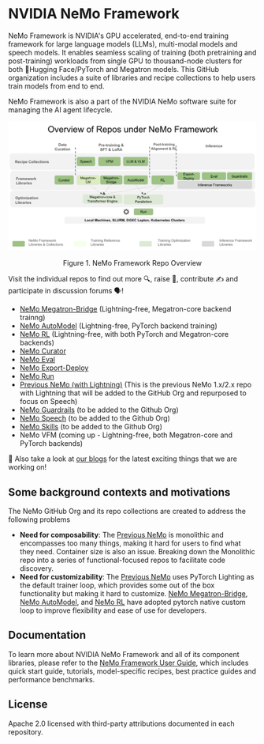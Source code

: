<!--
SPDX-FileCopyrightText: Copyright (c) 2024-2025 NVIDIA CORPORATION & AFFILIATES. All rights reserved.
SPDX-License-Identifier: Apache-2.0
-->

# NVIDIA NeMo Framework

NeMo Framework is NVIDIA's GPU accelerated, end-to-end training framework for large language models (LLMs), multi-modal models and speech models. It enables seamless scaling of training (both pretraining and post-training) workloads from single GPU to thousand-node clusters for both 🤗Hugging Face/PyTorch and Megatron models. This GitHub organization includes a suite of libraries and recipe collections to help users train models from end to end. 

NeMo Framework is also a part of the NVIDIA NeMo software suite for managing the AI agent lifecycle.

  ![image](/RepoDiagram.png)
  
<div align="center">
  Figure 1. NeMo Framework Repo Overview
</div>
<p></p>

Visit the individual repos to find out more 🔍, raise :bug:, contribute ✍️ and participate in discussion forums 🗣️!
* [NeMo Megatron-Bridge](https://github.com/NVIDIA-NeMo/Megatron-Bridge) (Lightning-free, Megatron-core backend trainng)
* [NeMo AutoModel](https://github.com/NVIDIA-NeMo/Automodel) (Lightning-free, PyTorch backend training)
* [NeMo RL](https://github.com/NVIDIA-NeMo/RL) (Lightning-free, with both PyTorch and Megatron-core backends)
* [NeMo Curator](https://github.com/NVIDIA-NeMo/Curator)
* [NeMo Eval](https://github.com/NVIDIA-NeMo/Eval)
* [NeMo Export-Deploy](https://github.com/NVIDIA-NeMo/Export-Deploy)
* [NeMo Run](https://github.com/NVIDIA-NeMo/Run)
* [Previous NeMo (with Lightning)](https://github.com/NVIDIA/NeMo) (This is the previous NeMo 1.x/2.x repo with Lightning that will be added to the GitHub Org and repurposed to focus on Speech)
* [NeMo Guardrails](https://github.com/NVIDIA/NeMo-Guardrails) (to be added to the Github Org)
* [NeMo Speech](https://github.com/NVIDIA-NeMo) (to be added to the Github Org)
* [NeMo Skills](https://github.com/NVIDIA/NeMo-Skills) (to be added to the Github Org)
* NeMo VFM (coming up - Lightning-free, both Megatron-core and PyTorch backends)
<p></p>

📢 Also take a look at [our blogs](https://nvidia-nemo.github.io/blog/) for the latest exciting things that we are working on!

## Some background contexts and motivations
The NeMo GitHub Org and its repo collections are created to address the following problems
* **Need for composability**: The [Previous NeMo](https://github.com/NVIDIA/NeMo) is monolithic and encompasses too many things, making it hard for users to find what they need. Container size is also an issue. Breaking down the Monolithic repo into a series of functional-focused repos to facilitate code discovery.
* **Need for customizability**: The [Previous NeMo](https://github.com/NVIDIA/NeMo) uses PyTorch Lighting as the default trainer loop, which provides some out of the box functionality but making it hard to customize. [NeMo Megatron-Bridge](https://github.com/NVIDIA-NeMo/Megatron-Bridge), [NeMo AutoModel](https://github.com/NVIDIA-NeMo/Automodel), and [NeMo RL](https://github.com/NVIDIA-NeMo/RL) have adopted pytorch native custom loop to improve flexibility and ease of use for developers. 

## Documentation

To learn more about NVIDIA NeMo Framework and all of its component libraries, please refer to the [NeMo Framework User Guide](https://docs.nvidia.com/nemo-framework/user-guide/latest/overview.html), which includes quick start guide, tutorials, model-specific recipes, best practice guides and performance benchmarks.  

<!--
## Contribution & Support

- Follow [Contribution Guidelines](../CONTRIBUTING.md)
- Report issues via GitHub Discussions
- Enterprise support available through NVIDIA AI Enterprise
-->

## License

Apache 2.0 licensed with third-party attributions documented in each repository.
